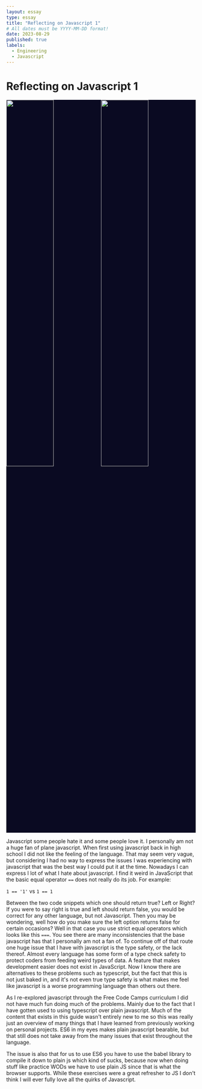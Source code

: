```yaml
---
layout: essay
type: essay
title: "Reflecting on Javascript 1"
# All dates must be YYYY-MM-DD format!
date: 2023-08-29
published: true
labels:
  - Engineering
  - Javascript
---
```

<h1>Reflecting on Javascript 1</h1>
<div style="background-color:#0A0A22; overflow: hidden">
<img width="50%" style="float: left;" src="https://upload.wikimedia.org/wikipedia/commons/6/6a/JavaScript-logo.png"/>
<img width="50%" src="https://design-style-guide.freecodecamp.org/downloads/fcc_primary_small.jpg"/>
</div>

<p> Javascript some people hate it and some people love it. I personally am not a huge fan of plane javascript. When first using javascript back in high school I did not like the feeling of the language. That may seem very vague, but considering I had no way to express the issues I was experiencing with javascript that was the best way I could put it at the time. Nowadays I can express I lot of what I hate about javascript. I find it weird in JavaScript that the basic equal operator <code>==</code> does not really do its job. For example:</p>

<code>1 == '1'</code> vs <code>1 == 1 </code>

<p> Between the two code snippets which one should return true? Left or Right? If you were to say right is true and left should return false, you would be correct for any other language, but not Javascript. Then you may be wondering, well how do you make sure the left option returns false for certain occasions? Well in that case you use strict equal operators which looks like this <code>===</code>. You see there are many inconsistencies that the base javascript has that I personally am not a fan of. To continue off of that route one huge issue that I have with javascript is the type safety, or the lack thereof. Almost every language has some form of a type check safety to protect coders from feeding weird types of data. A feature that makes development easier does not exist in JavaScript. Now I know there are alternatives to these problems such as typescript, but the fact that this is not just baked in, and it's not even true type safety is what makes me feel like javascript is a worse programming language than others out there.</p>

<p> As I re-explored javascript through the Free Code Camps curriculum I did not have much fun doing much of the problems. Mainly due to the fact that I have gotten used to using typescript over plain javascript. Much of the content that exists in this guide wasn't entirely new to me so this was really just an overview of many things that I have learned from previously working on personal projects. ES6 in my eyes makes plain javascript bearable, but that still does not take away from the many issues that exist throughout the language.</p>

<p>The issue is also that for us to use ES6 you have to use the babel library to compile it down to plain js which kind of sucks, because now when doing stuff like practice WODs we have to use plain JS since that is what the browser supports. While these exercises were a great refresher to JS I don't think I will ever fully love all the quirks of Javascript.</p>

